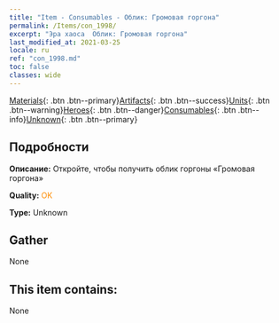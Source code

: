 ```yaml
---
title: "Item - Consumables - Облик: Громовая горгона"
permalink: /Items/con_1998/
excerpt: "Эра хаоса  Облик: Громовая горгона"
last_modified_at: 2021-03-25
locale: ru
ref: "con_1998.md"
toc: false
classes: wide
---
```

 [Materials](/ru/Items/){: .btn .btn--primary}[Artifacts](/ru/Items/Artifacts/){: .btn .btn--success}[Units](/ru/Items/Units/){: .btn .btn--warning}[Heroes](/ru/Items/Heroes/){: .btn .btn--danger}[Consumables](/ru/Items/Consumables/){: .btn .btn--info}[Unknown](/ru/Items/Unknown/){: .btn .btn--primary}

## Подробности
 **Описание:** Откройте, чтобы получить облик горгоны «Громовая горгона»

 **Quality:** <span style="color: #FF8C00">OK</span>

 **Type:** Unknown

## Gather

  None

## This item contains:

  None

